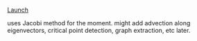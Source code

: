 [Launch](https://thenumbernine.github.io/poisson-solver/)

uses Jacobi method for the moment.
might add advection along eigenvectors, critical point detection, graph extraction, etc later.

